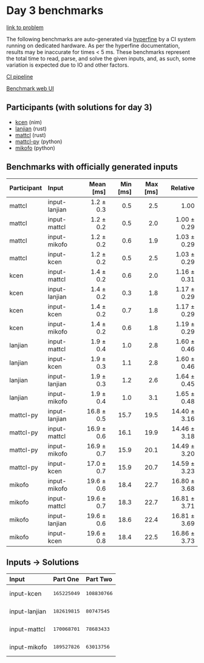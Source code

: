 # Day 3 benchmarks

[link to problem](https://adventofcode.com/2024/day/3)

The following benchmarks are auto-generated via
[hyperfine](https://github.com/sharkdp/hyperfine) by a CI system running on
dedicated hardware. As per the hyperfine documentation, results may be
inaccurate for times < 5 ms. These benchmarks represent the total time to read,
parse, and solve the given inputs, and, as such, some variation is expected due
to IO and other factors.

[CI pipeline](http://ci.papercode.net:8080/teams/main/pipelines/aoc2024)

[Benchmark web UI](https://aoc.ancalagon.black)


## Participants (with solutions for day 3)

- [kcen](https://github.com/kcen/aoc2024) (nim)
- [lanjian](https://github.com/lanjian/aoc-2024) (rust)
- [mattcl](https://github.com/mattcl/aoc2024) (rust)
- [mattcl-py](https://github.com/mattcl/aoc2024-py) (python)
- [mikofo](https://github.com/mikofo/aoc2024) (python)


## Benchmarks with officially generated inputs

| Participant | Input | Mean [ms] | Min [ms] | Max [ms] | Relative |
|:---|:---|---:|---:|---:|---:|
| mattcl | input-lanjian | 1.2 ± 0.3 | 0.5 | 2.5 | 1.00 |
| mattcl | input-mattcl | 1.2 ± 0.2 | 0.5 | 2.0 | 1.00 ± 0.29 |
| mattcl | input-mikofo | 1.2 ± 0.2 | 0.6 | 1.9 | 1.03 ± 0.29 |
| mattcl | input-kcen | 1.2 ± 0.2 | 0.5 | 2.5 | 1.03 ± 0.29 |
| kcen | input-mattcl | 1.4 ± 0.2 | 0.6 | 2.0 | 1.16 ± 0.31 |
| kcen | input-lanjian | 1.4 ± 0.2 | 0.3 | 1.8 | 1.17 ± 0.29 |
| kcen | input-kcen | 1.4 ± 0.2 | 0.7 | 1.8 | 1.17 ± 0.29 |
| kcen | input-mikofo | 1.4 ± 0.2 | 0.6 | 1.8 | 1.19 ± 0.29 |
| lanjian | input-mattcl | 1.9 ± 0.4 | 1.0 | 2.8 | 1.60 ± 0.46 |
| lanjian | input-kcen | 1.9 ± 0.3 | 1.1 | 2.8 | 1.60 ± 0.46 |
| lanjian | input-lanjian | 1.9 ± 0.3 | 1.2 | 2.6 | 1.64 ± 0.45 |
| lanjian | input-mikofo | 1.9 ± 0.4 | 1.0 | 3.1 | 1.65 ± 0.48 |
| mattcl-py | input-lanjian | 16.8 ± 0.5 | 15.7 | 19.5 | 14.40 ± 3.16 |
| mattcl-py | input-mattcl | 16.9 ± 0.6 | 16.1 | 19.9 | 14.46 ± 3.18 |
| mattcl-py | input-mikofo | 16.9 ± 0.7 | 15.9 | 20.1 | 14.49 ± 3.20 |
| mattcl-py | input-kcen | 17.0 ± 0.7 | 15.9 | 20.7 | 14.59 ± 3.23 |
| mikofo | input-mikofo | 19.6 ± 0.6 | 18.4 | 22.7 | 16.80 ± 3.68 |
| mikofo | input-mattcl | 19.6 ± 0.7 | 18.3 | 22.7 | 16.81 ± 3.71 |
| mikofo | input-lanjian | 19.6 ± 0.6 | 18.6 | 22.4 | 16.81 ± 3.69 |
| mikofo | input-kcen | 19.6 ± 0.8 | 18.4 | 22.5 | 16.86 ± 3.73 |


## Inputs -> Solutions

| Input | Part One | Part Two |
|:---|:---|:---|
|input-kcen|<pre>165225049</pre>|<pre>108830766</pre>|
|input-lanjian|<pre>182619815</pre>|<pre>80747545</pre>|
|input-mattcl|<pre>170068701</pre>|<pre>78683433</pre>|
|input-mikofo|<pre>189527826</pre>|<pre>63013756</pre>|